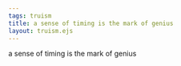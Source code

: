 ```yaml
---
tags: truism
title: a sense of timing is the mark of genius
layout: truism.ejs
---
```


a sense of timing is the mark of genius